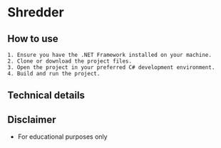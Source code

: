 # Shredder

## How to use
    1. Ensure you have the .NET Framework installed on your machine.
    2. Clone or download the project files.
    3. Open the project in your preferred C# development environment.
    4. Build and run the project.

## Technical details

## Disclaimer 
- For educational purposes only

